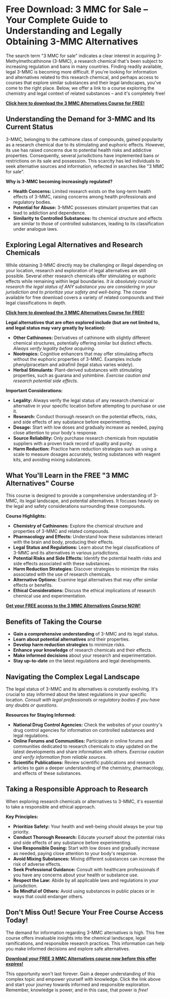 # Free Download: 3 MMC for Sale – Your Complete Guide to Understanding and Legally Obtaining 3-MMC Alternatives

The search term "3 MMC for sale" indicates a clear interest in acquiring 3-Methylmethcathinone (3-MMC), a research chemical that's been subject to increasing regulation and bans in many countries. Finding readily available, legal 3-MMC is becoming more difficult. If you're looking for information and alternatives related to this research chemical, and perhaps access to courses that explore similar substances and their legal landscapes, you've come to the right place. Below, we offer a link to a course exploring the chemistry and legal context of related substances – and it's completely free!

[**Click here to download the 3 MMC Alternatives Course for FREE!**](https://udemywork.com/3-mmc-for-sale)

## Understanding the Demand for 3-MMC and Its Current Status

3-MMC, belonging to the cathinone class of compounds, gained popularity as a research chemical due to its stimulating and euphoric effects. However, its use has raised concerns due to potential health risks and addictive properties. Consequently, several jurisdictions have implemented bans or restrictions on its sale and possession. This scarcity has led individuals to seek alternative sources and information, reflected in searches like "3 MMC for sale".

**Why is 3-MMC becoming increasingly regulated?**

*   **Health Concerns:** Limited research exists on the long-term health effects of 3-MMC, raising concerns among health professionals and regulatory bodies.
*   **Potential for Abuse:** 3-MMC possesses stimulant properties that can lead to addiction and dependence.
*   **Similarity to Controlled Substances:** Its chemical structure and effects are similar to those of controlled substances, leading to its classification under analogue laws.

## Exploring Legal Alternatives and Research Chemicals

While obtaining 3-MMC directly may be challenging or illegal depending on your location, research and exploration of legal alternatives are still possible. Several other research chemicals offer stimulating or euphoric effects while remaining within legal boundaries. *It is absolutely crucial to research the legal status of ANY substance you are considering in your jurisdiction and to prioritize your safety and well-being*. The course available for free download covers a variety of related compounds and their legal classifications in depth.

[**Click here to download the 3 MMC Alternatives Course for FREE!**](https://udemywork.com/3-mmc-for-sale)

**Legal alternatives that are often explored include (but are not limited to, and legal status may vary greatly by location):**

*   **Other Cathinones:** Derivatives of cathinone with slightly different chemical structures, potentially offering similar but distinct effects. *Always verify legality before acquiring*.
*   **Nootropics:** Cognitive enhancers that may offer stimulating effects without the euphoric properties of 3-MMC. Examples include phenylpiracetam and adrafinil (legal status varies widely).
*   **Herbal Stimulants:** Plant-derived substances with stimulating properties, such as guarana and yohimbine. *Exercise caution and research potential side effects*.

**Important Considerations:**

*   **Legality:** Always verify the legal status of any research chemical or alternative in your specific location before attempting to purchase or use it.
*   **Research:** Conduct thorough research on the potential effects, risks, and side effects of any substance before experimenting.
*   **Dosage:** Start with low doses and gradually increase as needed, paying close attention to your body's response.
*   **Source Reliability:** Only purchase research chemicals from reputable suppliers with a proven track record of quality and purity.
*   **Harm Reduction:** Practice harm reduction strategies such as using a scale to measure dosages accurately, testing substances with reagent kits, and avoiding mixing substances.

## What You'll Learn in the FREE "3 MMC Alternatives" Course

This course is designed to provide a comprehensive understanding of 3-MMC, its legal landscape, and potential alternatives. It focuses heavily on the legal and safety considerations surrounding these compounds.

**Course Highlights:**

*   **Chemistry of Cathinones:** Explore the chemical structure and properties of 3-MMC and related compounds.
*   **Pharmacology and Effects:** Understand how these substances interact with the brain and body, producing their effects.
*   **Legal Status and Regulations:** Learn about the legal classifications of 3-MMC and its alternatives in various jurisdictions.
*   **Potential Risks and Side Effects:** Identify the potential health risks and side effects associated with these substances.
*   **Harm Reduction Strategies:** Discover strategies to minimize the risks associated with the use of research chemicals.
*   **Alternative Options:** Examine legal alternatives that may offer similar effects or benefits.
*   **Ethical Considerations:** Discuss the ethical implications of research chemical use and experimentation.

[**Get your FREE access to the 3 MMC Alternatives Course NOW!**](https://udemywork.com/3-mmc-for-sale)

## Benefits of Taking the Course

*   **Gain a comprehensive understanding** of 3-MMC and its legal status.
*   **Learn about potential alternatives** and their properties.
*   **Develop harm reduction strategies** to minimize risks.
*   **Enhance your knowledge** of research chemicals and their effects.
*   **Make informed decisions** about your research and experimentation.
*   **Stay up-to-date** on the latest regulations and legal developments.

## Navigating the Complex Legal Landscape

The legal status of 3-MMC and its alternatives is constantly evolving. It's crucial to stay informed about the latest regulations in your specific location. *Consult with legal professionals or regulatory bodies if you have any doubts or questions*.

**Resources for Staying Informed:**

*   **National Drug Control Agencies:** Check the websites of your country's drug control agencies for information on controlled substances and legal regulations.
*   **Online Forums and Communities:** Participate in online forums and communities dedicated to research chemicals to stay updated on the latest developments and share information with others. *Exercise caution and verify information from reliable sources*.
*   **Scientific Publications:** Review scientific publications and research articles to gain a deeper understanding of the chemistry, pharmacology, and effects of these substances.

## Taking a Responsible Approach to Research

When exploring research chemicals or alternatives to 3-MMC, it's essential to take a responsible and ethical approach.

**Key Principles:**

*   **Prioritize Safety:** Your health and well-being should always be your top priority.
*   **Conduct Thorough Research:** Educate yourself about the potential risks and side effects of any substance before experimenting.
*   **Use Responsible Dosing:** Start with low doses and gradually increase as needed, paying close attention to your body's response.
*   **Avoid Mixing Substances:** Mixing different substances can increase the risk of adverse effects.
*   **Seek Professional Guidance:** Consult with healthcare professionals if you have any concerns about your health or substance use.
*   **Respect the Law:** Abide by all applicable laws and regulations in your jurisdiction.
*   **Be Mindful of Others:** Avoid using substances in public places or in ways that could endanger others.

## Don't Miss Out! Secure Your Free Course Access Today!

The demand for information regarding 3-MMC alternatives is high. This free course offers invaluable insights into the chemical landscape, legal ramifications, and responsible research practices. This information can help you make informed decisions and explore safe alternatives.

[**Download your FREE 3 MMC Alternatives course now before this offer expires!**](https://udemywork.com/3-mmc-for-sale)

This opportunity won't last forever. Gain a deeper understanding of this complex topic and empower yourself with knowledge. Click the link above and start your journey towards informed and responsible exploration. Remember, knowledge is power, and in this case, that power is *free!*
